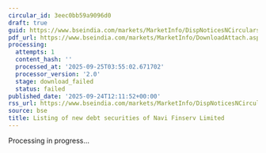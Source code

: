```yaml
---
circular_id: 3eec0bb59a9096d0
draft: true
guid: https://www.bseindia.com/markets/MarketInfo/DispNoticesNCirculars.aspx?Noticeid={F5D821C9-B38A-481E-88E3-4A321D727E73}&noticeno=20250924-23&dt=09/24/2025&icount=23&totcount=75&flag=0
pdf_url: https://www.bseindia.com/markets/MarketInfo/DownloadAttach.aspx?id=20250924-23&attachedId=
processing:
  attempts: 1
  content_hash: ''
  processed_at: '2025-09-25T03:55:02.671702'
  processor_version: '2.0'
  stage: download_failed
  status: failed
published_date: '2025-09-24T12:11:52+00:00'
rss_url: https://www.bseindia.com/markets/MarketInfo/DispNoticesNCirculars.aspx?Noticeid={F5D821C9-B38A-481E-88E3-4A321D727E73}&noticeno=20250924-23&dt=09/24/2025&icount=23&totcount=75&flag=0
source: bse
title: Listing of new debt securities of Navi Finserv Limited
---
```


Processing in progress...